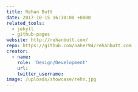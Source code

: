 ```yaml
---
title: Rehan Butt
date: 2017-10-15 16:30:00 +0000
related_tools:
  - jekyll
  - github-pages
website: http://rehanbutt.com/
repo: https://github.com/naher94/rehanbutt.com
creator:
  - name:
    role: 'Design/Development'
    url:
    twitter_username:
image: /uploads/showcase/rehn.jpg
---
```

